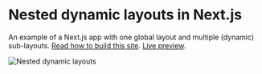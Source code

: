 # Nested dynamic layouts in Next.js

An example of a Next.js app with one global layout and multiple (dynamic) sub-layouts. [Read how to build this site](https://reacttricks.com/nested-dynamic-layouts-in-next-apps). [Live preview](https://next-nested-layouts.now.sh).

![Nested dynamic layouts](https://reacttricks.com/static/images/nested-layouts.png)
